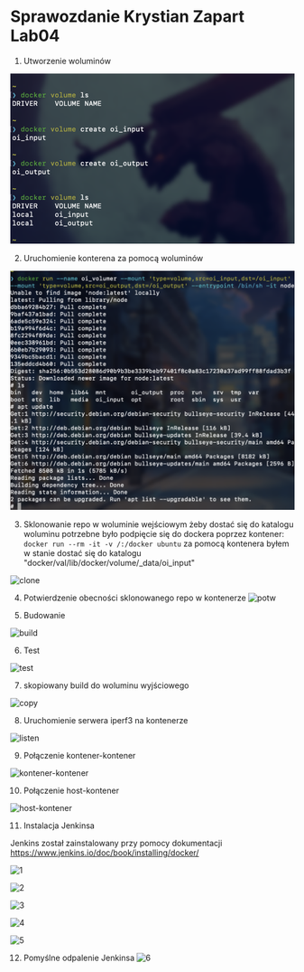 # Sprawozdanie Krystian Zapart Lab04

1. Utworzenie woluminów

![volumins](./screenshots/volumins.png)
 
2. Uruchomienie konterena za pomocą woluminów

![run](./screenshots/run.png)

3. Sklonowanie repo w woluminie wejściowym 
 żeby dostać się do katalogu woluminu potrzebne było podpięcie się do dockera poprzez kontener:
``` docker run --rm -it -v /:/docker ubuntu ```
za pomocą kontenera byłem w stanie dostać się do katalogu "docker/val/lib/docker/volume/_data/oi_input"

![clone](./screenshots/clone.png)

4. Potwierdzenie obecności sklonowanego repo w kontenerze 
![potw](./screenshots/potw.png)

5. Budowanie 

![build](./screenshots/build.png)

6. Test

![test](./screenshots/test.png)

7. skopiowany build do woluminu wyjściowego 

![copy](./screenshots/copy.png)

8. Uruchomienie serwera iperf3 na kontenerze 

![listen](./screenshots/listen.png)

9. Połączenie kontener-kontener

![kontener-kontener](./screenshots/kontener-kontener.png)

10. Połączenie host-kontener

![host-kontener](./screenshots/host-kontener.png)

11. Instalacja Jenkinsa 

Jenkins został zainstalowany przy pomocy dokumentacji  https://www.jenkins.io/doc/book/installing/docker/

![1](./screenshots/1.png)

![2](./screenshots/2.png)

![3](./screenshots/3.png)

![4](./screenshots/4.png)

![5](./screenshots/5.png)

12. Pomyślne odpalenie Jenkinsa
![6](./screenshots/6.png)


